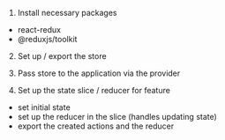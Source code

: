 1. Install necessary packages
- react-redux
- @reduxjs/toolkit

2. Set up / export the store

3. Pass store to the application via the provider

4. Set up the state slice / reducer for feature
  - set initial state
  - set up the reducer in the slice (handles updating state)
  - export the created actions and the reducer